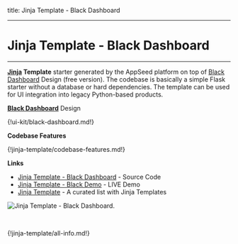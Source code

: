 title: Jinja Template - Black Dashboard

---

# Jinja Template - Black Dashboard
---

**[Jinja](/what-is/jinja/) Template** starter generated by the AppSeed platform on top of [Black Dashboard](/bootstrap-template/black-dashboard/) Design (free version). The codebase is basically a simple Flask starter without a database or hard dependencies. The template can be used for UI integration into legacy Python-based products. 

**[Black Dashboard](/bootstrap-template/black-dashboard/)** Design

{!ui-kit/black-dashboard.md!}

**Codebase Features**

{!jinja-template/codebase-features.md!}

**Links**

- [Jinja Template - Black Dashboard](https://github.com/app-generator/jinja2-black-dashboard) - Source Code
- [Jinja Template - Black Demo](https://jinja2-black-dashboard.appseed.us/) - LIVE Demo
- [Jinja Template](https://github.com/app-generator/jinja-template) - A curated list with Jinja Templates

![Jinja Template - Black Dashboard.](https://raw.githubusercontent.com/app-generator/jinja2-black-dashboard/master/media/jinja2-black-dashboard-screen.png)

<br />

{!jinja-template/all-info.md!}
